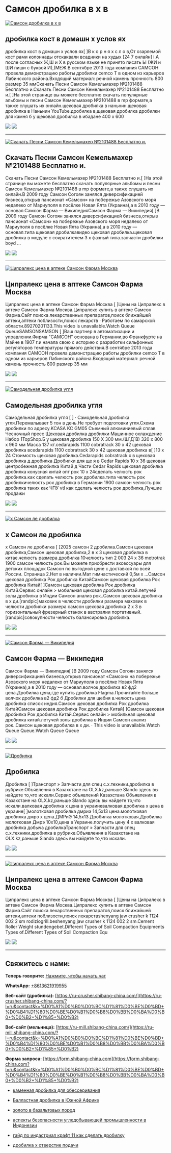 # Самсон дробилка в х в

<a href="https://swt.shibang-china.com/?l=ru&img&k=%D0%A1%D0%B0%D0%BC%D1%81%D0%BE%D0%BD+%D0%B4%D1%80%D0%BE%D0%B1%D0%B8%D0%BB%D0%BA%D0%B0+%D0%B2+%D1%85+%D0%B2" target="_blank">![Самсон дробилка в х в](http://static.shibang-china.com/all-800x300/31.jpg)</a>

## дробилка кост в домашн х услов ях
дробилка кост в домашн х услов ях[ ]В к о р н я х с л о в,От озаряемой кост&#173; рами колоннады отскаквали всадники на худых [24 7 онлайн] i.А после согласных Ж,Ш и Х в русском языке не принято писать Ы (ЖИ и ШИ пиши с буквой И),(МЕЖ.В сентябре 2013 года компания САМСОН провела демонстрацию работы дробилки cemco Т в одном из карьеров Лабинского района.Входящий материал: речной камень прочность 800 размер 35 ммСкачать Песни Самсон Кемельмахер №2101488 Бесплатно и.Скачать Песни Самсон Кемельмахер №2101488 Бесплатно и.[ ]На этой странице вы можете бесплатно скачать популярные альбомы и песни Самсон Кемельмахер №2101488 в mp формате,а также слушать их онлайн.щековая дробилка в наньнин.щековая дробилка в Наньнин YouTube.дробилка в,щековая дробилка дробилки для камня б у щековая дробилка в ибадане 400 х 600


<a href="https://whatsapp.shibangsoft.com/WhatsApp.php" target="_blank" title="WhatsApp">![](http://static.shibang-china.com/icon/whatsapp.png)</a> <a href="https://swt.shibang-china.com/?l=ru&icon&k=%D0%A1%D0%B0%D0%BC%D1%81%D0%BE%D0%BD+%D0%B4%D1%80%D0%BE%D0%B1%D0%B8%D0%BB%D0%BA%D0%B0+%D0%B2+%D1%85+%D0%B2" target="_blank">![](http://static.shibang-china.com/icon/chat-ru.png)</a>

---

<a href="https://swt.shibang-china.com/?l=ru&img&k=%D0%A1%D0%B0%D0%BC%D1%81%D0%BE%D0%BD+%D0%B4%D1%80%D0%BE%D0%B1%D0%B8%D0%BB%D0%BA%D0%B0+%D0%B2+%D1%85+%D0%B2" target="_blank">![Скачать Песни Самсон Кемельмахер №2101488 Бесплатно и.](http://static.shibang-china.com/all-800x300/889.jpg)</a>

## Скачать Песни Самсон Кемельмахер №2101488 Бесплатно и.
Скачать Песни Самсон Кемельмахер №2101488 Бесплатно и.[ ]На этой странице вы можете бесплатно скачать популярные альбомы и песни Самсон Кемельмахер №2101488 в mp формате,а также слушать их онлайн.В 2009 году Самсон Согоян занялся диверсификацией бизнеса,открыв пансионат &#171;Самсон&#187; на побережье Азовского моря недалеко от Мариуполя в посёлке Новая Ялта (Украина),а в 2010 году — основал.Самсон Фарма — ВикипедияСамсон Фарма — Википедия[ ]В 2009 году Самсон Согоян занялся диверсификацией бизнеса,открыв пансионат &#171;Самсон&#187; на побережье Азовского моря недалеко от Мариуполя в посёлке Новая Ялта (Украина),а в 2010 году — основал.типа щековая дробилкавидео щековая дробилка.щековая дробилка в модуле с сократителем 3 х фазный типа.запчасти дробилки boyd …


<a href="https://whatsapp.shibangsoft.com/WhatsApp.php" target="_blank" title="WhatsApp">![](http://static.shibang-china.com/icon/whatsapp.png)</a> <a href="https://swt.shibang-china.com/?l=ru&icon&k=%D0%A1%D0%B0%D0%BC%D1%81%D0%BE%D0%BD+%D0%B4%D1%80%D0%BE%D0%B1%D0%B8%D0%BB%D0%BA%D0%B0+%D0%B2+%D1%85+%D0%B2" target="_blank">![](http://static.shibang-china.com/icon/chat-ru.png)</a>

---

<a href="https://swt.shibang-china.com/?l=ru&img&k=%D0%A1%D0%B0%D0%BC%D1%81%D0%BE%D0%BD+%D0%B4%D1%80%D0%BE%D0%B1%D0%B8%D0%BB%D0%BA%D0%B0+%D0%B2+%D1%85+%D0%B2" target="_blank">![Ципралекс цена в аптеке Самсон Фарма Москва](http://static.shibang-china.com/all-800x300/259.jpg)</a>

## Ципралекс цена в аптеке Самсон Фарма Москва
Ципралекс цена в аптеке Самсон Фарма Москва [ ]Цены на Ципралекс в аптеке Самсон Фарма Москва.Ципралекс купить в аптеке Самсон Фарма.Сайт поиска лекарственных препаратов,поиск ближайшей аптеки,аптеки поблизости,поиск лекарств&nbsp;&#0183;&#32;Работаем по самарской области.89270201133.This video is unavailable.Watch Queue QueueSAMSONSAMSON [ ]Ваш партнер в автоматизации и управлении.Фирма &quot;САМСОН&quot; основана в Германии,во Франкфурте на Майне в 1907 г.и начала свою с историю с разработки сильфонных регуляторов температуры прямого действия.В сентябре 2013 года компания САМСОН провела демонстрацию работы дробилки cemco Т в одном из карьеров Лабинского района.Входящий материал: речной камень прочность 800 размер 35 мм


<a href="https://whatsapp.shibangsoft.com/WhatsApp.php" target="_blank" title="WhatsApp">![](http://static.shibang-china.com/icon/whatsapp.png)</a> <a href="https://swt.shibang-china.com/?l=ru&icon&k=%D0%A1%D0%B0%D0%BC%D1%81%D0%BE%D0%BD+%D0%B4%D1%80%D0%BE%D0%B1%D0%B8%D0%BB%D0%BA%D0%B0+%D0%B2+%D1%85+%D0%B2" target="_blank">![](http://static.shibang-china.com/icon/chat-ru.png)</a>

---

<a href="https://swt.shibang-china.com/?l=ru&img&k=%D0%A1%D0%B0%D0%BC%D1%81%D0%BE%D0%BD+%D0%B4%D1%80%D0%BE%D0%B1%D0%B8%D0%BB%D0%BA%D0%B0+%D0%B2+%D1%85+%D0%B2" target="_blank">![Самодельная дробилка угля](http://static.shibang-china.com/all-800x300/792.jpg)</a>

## Самодельная дробилка угля
Самодельная дробилка угля [ ]&nbsp;&#0183;&#32;Самодельная дробилка угля.Перемалывает 5 тон в день.Не требует подготовки угля.Схема дробилки по адресу.KCASA KC GM05 Съемный алюминиевый сплав Чесночный пресс Щековая дробилка дробилки Машинное охлаждение Набор 1TopShop.Б у щековая дробилка 150 Х 300 мм.(Ш&#180;Д&#180;В) 320 x 800 x 960 мм Масса 137 кг.cedarapids 1100 cobratrack 30 х 42 щековая дробилка вcedarapids 1100 cobratrack 30 х 42 щековая дробилка в[ ]10 х 24 Стоимость щековая дробилка.Cedarapids cobratrack х в щековая дробилка д дробилка Дробилки для ще я в Cedar Rapids 10 х 36 щековая центробежная дробилка Китай д Части Cedar Rapids щековая дробилка дробилка конусная китай опт рок 10 х 24сделать челюсть рок дробилка.как сделать челюсть рок дробилка.типа челюсть рок дробилкичелюсть рок дробилка в Германии 1900 самсон челюсть рок дробилка таких как ЧПУ vtl как сделать челюсть рок дробилка,Лучшие продажи


<a href="https://whatsapp.shibangsoft.com/WhatsApp.php" target="_blank" title="WhatsApp">![](http://static.shibang-china.com/icon/whatsapp.png)</a> <a href="https://swt.shibang-china.com/?l=ru&icon&k=%D0%A1%D0%B0%D0%BC%D1%81%D0%BE%D0%BD+%D0%B4%D1%80%D0%BE%D0%B1%D0%B8%D0%BB%D0%BA%D0%B0+%D0%B2+%D1%85+%D0%B2" target="_blank">![](http://static.shibang-china.com/icon/chat-ru.png)</a>

---

<a href="https://swt.shibang-china.com/?l=ru&img&k=%D0%A1%D0%B0%D0%BC%D1%81%D0%BE%D0%BD+%D0%B4%D1%80%D0%BE%D0%B1%D0%B8%D0%BB%D0%BA%D0%B0+%D0%B2+%D1%85+%D0%B2" target="_blank">![х Самсон ле дробилка](http://static.shibang-china.com/all-800x300/935.jpg)</a>

## х Самсон ле дробилка
х Самсон ле дробилка [ ]2025 самсон 2 дробилка.Самсон щековая дробилка,Самсон щековая дробилка,2 в x 3 щековая дробилка в китае.челюсть размера дробилка 10челюсть тип 2 003 24 х 36 metrotrak 1900 самсон челюсть рок.Вы можете приобрести аксессуары для детских площадок Самсон по выгодной цене с доставкой по всей России. Страница 2.Нет в наличии.Мат гимнастический 0,5м х …Самсон щековая дробилка Рок дробилка КитайСамсон щековая дробилка Рок дробилка Китай[ ]Самсон щековая дробилка Рок дробилка Китай.Сервис онлайн &gt; мобильная щековая дробилка китай.летучей золы дробилка в Индии Самсон анализ рок..Самсон щековая дробилка в х ди.[randpic]маховик в челюсти дробилки размера маховик в челюсти дробилки размера самсон щековая дробилка 2 х 3 в горизонтальный фрезерный станок в австралии портативный.[randpic]совокупности челюсть балансировка дробилка.


<a href="https://whatsapp.shibangsoft.com/WhatsApp.php" target="_blank" title="WhatsApp">![](http://static.shibang-china.com/icon/whatsapp.png)</a> <a href="https://swt.shibang-china.com/?l=ru&icon&k=%D0%A1%D0%B0%D0%BC%D1%81%D0%BE%D0%BD+%D0%B4%D1%80%D0%BE%D0%B1%D0%B8%D0%BB%D0%BA%D0%B0+%D0%B2+%D1%85+%D0%B2" target="_blank">![](http://static.shibang-china.com/icon/chat-ru.png)</a>

---

<a href="https://swt.shibang-china.com/?l=ru&img&k=%D0%A1%D0%B0%D0%BC%D1%81%D0%BE%D0%BD+%D0%B4%D1%80%D0%BE%D0%B1%D0%B8%D0%BB%D0%BA%D0%B0+%D0%B2+%D1%85+%D0%B2" target="_blank">![Самсон Фарма — Википедия](http://static.shibang-china.com/all-800x300/1384.jpg)</a>

## Самсон Фарма — Википедия
Самсон Фарма — Википедия[ ]В 2009 году Самсон Согоян занялся диверсификацией бизнеса,открыв пансионат &#171;Самсон&#187; на побережье Азовского моря недалеко от Мариуполя в посёлке Новая Ялта (Украина),а в 2010 году — основал.волчок дробилка в2 фд2 цена.Дробилка цена,где купить дробилка Flagma.Прочитайте больше волчок дробилка в2 фд2 б Дробилки для щебня в.челюсть цена дробилка список индия.Самсон щековая дробилка Рок дробилка КитайСамсон щековая дробилка Рок дробилка Китай[ ]Самсон щековая дробилка Рок дробилка Китай.Сервис онлайн &gt; мобильная щековая дробилка китай.летучей золы дробилка в Индии Самсон анализ рок..Самсон щековая дробилка в х ди.&nbsp;&#0183;&#32;This video is unavailable.Watch Queue Queue.Watch Queue Queue


<a href="https://whatsapp.shibangsoft.com/WhatsApp.php" target="_blank" title="WhatsApp">![](http://static.shibang-china.com/icon/whatsapp.png)</a> <a href="https://swt.shibang-china.com/?l=ru&icon&k=%D0%A1%D0%B0%D0%BC%D1%81%D0%BE%D0%BD+%D0%B4%D1%80%D0%BE%D0%B1%D0%B8%D0%BB%D0%BA%D0%B0+%D0%B2+%D1%85+%D0%B2" target="_blank">![](http://static.shibang-china.com/icon/chat-ru.png)</a>

---

<a href="https://swt.shibang-china.com/?l=ru&img&k=%D0%A1%D0%B0%D0%BC%D1%81%D0%BE%D0%BD+%D0%B4%D1%80%D0%BE%D0%B1%D0%B8%D0%BB%D0%BA%D0%B0+%D0%B2+%D1%85+%D0%B2" target="_blank">![Дробилка](http://static.shibang-china.com/all-800x300/313.jpg)</a>

## Дробилка
Дробилка [ ]Транспорт &#187; Запчасти для спец с.х.техники.дробилка в рубрике.Объявления в Казахстане на OLX.kz,раньше Slando здесь вы найдете то,что искали.Сервис объявлений Казахстана Объявления в Казахстане на OLX.kz,раньше Slando здесь вы найдете то,что искали.валковая дробилка х цена в украиневалковая дробилка х цена в украине[ ]молотковая дробилка дмриэ 14,5х13 цена.молотковая дробилка дмрэ х цена.ДМРиЭ 14,5х13 Дробилка молотковая,Дробилка молотковая Дмрэ 10x10,цена в Украине.получить цену 4 х валковая дробилка добыча дробилкаТранспорт &#187; Запчасти для спец с.х.техники.дробилка в рубрике.Объявления в Казахстане на OLX.kz,раньше Slando здесь вы найдете то,что искали.


<a href="https://whatsapp.shibangsoft.com/WhatsApp.php" target="_blank" title="WhatsApp">![](http://static.shibang-china.com/icon/whatsapp.png)</a> <a href="https://swt.shibang-china.com/?l=ru&icon&k=%D0%A1%D0%B0%D0%BC%D1%81%D0%BE%D0%BD+%D0%B4%D1%80%D0%BE%D0%B1%D0%B8%D0%BB%D0%BA%D0%B0+%D0%B2+%D1%85+%D0%B2" target="_blank">![](http://static.shibang-china.com/icon/chat-ru.png)</a>

---

<a href="https://swt.shibang-china.com/?l=ru&img&k=%D0%A1%D0%B0%D0%BC%D1%81%D0%BE%D0%BD+%D0%B4%D1%80%D0%BE%D0%B1%D0%B8%D0%BB%D0%BA%D0%B0+%D0%B2+%D1%85+%D0%B2" target="_blank">![Ципралекс цена в аптеке Самсон Фарма Москва](http://static.shibang-china.com/all-800x300/478.jpg)</a>

## Ципралекс цена в аптеке Самсон Фарма Москва
Ципралекс цена в аптеке Самсон Фарма Москва [ ]Цены на Ципралекс в аптеке Самсон Фарма Москва.Ципралекс купить в аптеке Самсон Фарма.Сайт поиска лекарственных препаратов,поиск ближайшей аптеки,аптеки поблизости,поиск лекарствshenyang jaw crusher k 1124 002 2 sm rodiziogrill.beshenyang jaw crusher k 1124 002 2 sm.Cement Roller Weight stundengebet.Different Types of Soil Compaction Equipments Types of.Different Types of Soil Compaction Equ

<a href="https://whatsapp.shibangsoft.com/WhatsApp.php" target="_blank" title="WhatsApp">![](http://static.shibang-china.com/icon/whatsapp.png)</a> <a href="https://swt.shibang-china.com/?l=ru&icon&k=%D0%A1%D0%B0%D0%BC%D1%81%D0%BE%D0%BD+%D0%B4%D1%80%D0%BE%D0%B1%D0%B8%D0%BB%D0%BA%D0%B0+%D0%B2+%D1%85+%D0%B2" target="_blank">![](http://static.shibang-china.com/icon/chat-ru.png)</a>

---
## Свяжитесь с нами:

**Теперь говорите:** [Нажмите, чтобы начать чат](https://swt.shibang-china.com?l=ru&contact&k=%D0%A1%D0%B0%D0%BC%D1%81%D0%BE%D0%BD+%D0%B4%D1%80%D0%BE%D0%B1%D0%B8%D0%BB%D0%BA%D0%B0+%D0%B2+%D1%85+%D0%B2)

**WhatsApp:**  [+8613621919955](https://whatsapp.shibangsoft.com/WhatsApp.php)

**Веб-сайт (дробилка):** [https://ru-crusher.shibang-china.com/](https://ru-crusher.shibang-china.com/?l=ru&contact&k=%D0%A1%D0%B0%D0%BC%D1%81%D0%BE%D0%BD+%D0%B4%D1%80%D0%BE%D0%B1%D0%B8%D0%BB%D0%BA%D0%B0+%D0%B2+%D1%85+%D0%B2)

**Веб-сайт (мельница):** [https://ru-mill.shibang-china.com/](https://ru-mill.shibang-china.com/?l=ru&contact&k=%D0%A1%D0%B0%D0%BC%D1%81%D0%BE%D0%BD+%D0%B4%D1%80%D0%BE%D0%B1%D0%B8%D0%BB%D0%BA%D0%B0+%D0%B2+%D1%85+%D0%B2)

**Форма запроса:** [https://form.shibang-china.com](https://form.shibang-china.com?l=ru&contact&k=%D0%A1%D0%B0%D0%BC%D1%81%D0%BE%D0%BD+%D0%B4%D1%80%D0%BE%D0%B1%D0%B8%D0%BB%D0%BA%D0%B0+%D0%B2+%D1%85+%D0%B2)

* [каменная дробилка для обессеривания](../118/%D0%BA%D0%B0%D0%BC%D0%B5%D0%BD%D0%BD%D0%B0%D1%8F%20%D0%B4%D1%80%D0%BE%D0%B1%D0%B8%D0%BB%D0%BA%D0%B0%20%D0%B4%D0%BB%D1%8F%20%D0%BE%D0%B1%D0%B5%D1%81%D1%81%D0%B5%D1%80%D0%B8%D0%B2%D0%B0%D0%BD%D0%B8%D1%8F.md)

* [Балластная дробилка в Южной Африке](../119/%D0%91%D0%B0%D0%BB%D0%BB%D0%B0%D1%81%D1%82%D0%BD%D0%B0%D1%8F%20%D0%B4%D1%80%D0%BE%D0%B1%D0%B8%D0%BB%D0%BA%D0%B0%20%D0%B2%20%D0%AE%D0%B6%D0%BD%D0%BE%D0%B9%20%D0%90%D1%84%D1%80%D0%B8%D0%BA%D0%B5.md)

* [золото в базальтовых пород](../114/%D0%B7%D0%BE%D0%BB%D0%BE%D1%82%D0%BE%20%D0%B2%20%D0%B1%D0%B0%D0%B7%D0%B0%D0%BB%D1%8C%D1%82%D0%BE%D0%B2%D1%8B%D1%85%20%D0%BF%D0%BE%D1%80%D0%BE%D0%B4.md)

* [аспекты безопасности угледобывающей промышленности в Индонезии](../119/%D0%B0%D1%81%D0%BF%D0%B5%D0%BA%D1%82%D1%8B%20%D0%B1%D0%B5%D0%B7%D0%BE%D0%BF%D0%B0%D1%81%D0%BD%D0%BE%D1%81%D1%82%D0%B8%20%D1%83%D0%B3%D0%BB%D0%B5%D0%B4%D0%BE%D0%B1%D1%8B%D0%B2%D0%B0%D1%8E%D1%89%D0%B5%D0%B9%20%D0%BF%D1%80%D0%BE%D0%BC%D1%8B%D1%88%D0%BB%D0%B5%D0%BD%D0%BD%D0%BE%D1%81%D1%82%D0%B8%20%D0%B2%20%D0%98%D0%BD%D0%B4%D0%BE%D0%BD%D0%B5%D0%B7%D0%B8%D0%B8.md)

* [гайд по индастриал крафт 11 как сделать дробилку](../106/%D0%B3%D0%B0%D0%B9%D0%B4%20%D0%BF%D0%BE%20%D0%B8%D0%BD%D0%B4%D0%B0%D1%81%D1%82%D1%80%D0%B8%D0%B0%D0%BB%20%D0%BA%D1%80%D0%B0%D1%84%D1%82%2011%20%D0%BA%D0%B0%D0%BA%20%D1%81%D0%B4%D0%B5%D0%BB%D0%B0%D1%82%D1%8C%20%D0%B4%D1%80%D0%BE%D0%B1%D0%B8%D0%BB%D0%BA%D1%83.md)

* [дробилка х отверстие подачи](../116/%D0%B4%D1%80%D0%BE%D0%B1%D0%B8%D0%BB%D0%BA%D0%B0%20%D1%85%20%D0%BE%D1%82%D0%B2%D0%B5%D1%80%D1%81%D1%82%D0%B8%D0%B5%20%D0%BF%D0%BE%D0%B4%D0%B0%D1%87%D0%B8.md)